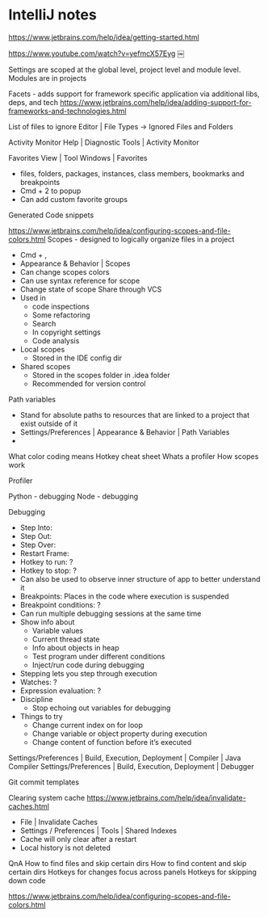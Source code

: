 # IntelliJ notes

https://www.jetbrains.com/help/idea/getting-started.html

https://www.youtube.com/watch?v=yefmcX57Eyg
￼
<img alt="" src="https://i.imgur.com/FuTRqW1.png">


Settings are scoped at the global level, project level and module level. Modules are in projects

Facets - adds support for framework specific application via additional libs, deps, and tech
https://www.jetbrains.com/help/idea/adding-support-for-frameworks-and-technologies.html

List of files to ignore Editor | File Types -> Ignored Files and Folders

Activity Monitor Help | Diagnostic Tools | Activity Monitor


Favorites View | Tool Windows | Favorites
* files, folders, packages, instances, class members, bookmarks and breakpoints
* Cmd + 2 to popup
* Can add custom favorite groups


Generated Code snippets

https://www.jetbrains.com/help/idea/configuring-scopes-and-file-colors.html
Scopes - designed to logically organize files in a project
* Cmd + ,
* Appearance & Behavior | Scopes
* Can change scopes colors
* Can use syntax reference for scope
* Change state of scope Share through VCS
* Used in
    * code inspections
    * Some refactoring
    * Search
    * In copyright settings
    * Code analysis
* Local scopes
    * Stored in the IDE config dir
* Shared scopes
    * Stored in the scopes folder in .idea folder
    * Recommended for version control

Path variables
* Stand for absolute paths to resources that are linked to a project that exist outside of it
* Settings/Preferences | Appearance & Behavior | Path Variables
*


What color coding means
Hotkey cheat sheet
Whats a profiler
How scopes work

Profiler

Python - debugging
Node - debugging

Debugging
* Step Into:
* Step Out:
* Step Over:
* Restart Frame:
* Hotkey to run: ?
* Hotkey to stop: ?
* Can also be used to observe inner structure of app to better understand it
* Breakpoints: Places in the code where execution is suspended
* Breakpoint conditions: ?
* Can run multiple debugging sessions at the same time
* Show info about
    * Variable values
    * Current thread state
    * Info about objects in heap
    * Test program under different conditions
    * Inject/run code during debugging
* Stepping lets you step through execution
* Watches: ?
* Expression evaluation: ?
* Discipline
    * Stop echoing out variables for debugging
* Things to try
    * Change current index on for loop
    * Change variable or object property during execution
    * Change content of function before it’s executed

Settings/Preferences | Build, Execution, Deployment | Compiler | Java Compiler
Settings/Preferences | Build, Execution, Deployment | Debugger

Git commit templates




Clearing system cache
https://www.jetbrains.com/help/idea/invalidate-caches.html
* File | Invalidate Caches
* Settings / Preferences | Tools | Shared Indexes
* Cache will only clear after a restart
* Local history is not deleted


QnA
How to find files and skip certain dirs
How to find content and skip certain dirs
Hotkeys for changes focus across panels
Hotkeys for skipping down code


https://www.jetbrains.com/help/idea/configuring-scopes-and-file-colors.html